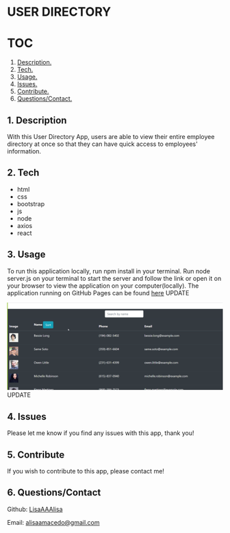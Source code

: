 # USER DIRECTORY

# TOC
1. [ Description. ](#desc)
2. [ Tech. ](#tech)
3. [ Usage. ](#usage)
4. [ Issues. ](#issues)
5. [ Contribute. ](#contribute)
6. [ Questions/Contact. ](#questions)

<a name="desc"></a>
## 1. Description
With this User Directory App, users are able to view their entire employee directory at once so that they can have quick access to employees' information.

<a name="tech"></a>
## 2. Tech
* html
* css
* bootstrap
* js
* node
* axios
* react

<a name="usage"></a>
## 3. Usage
To run this application locally, run npm install in your terminal. Run node server.js on your terminal to start the server and follow the link or open it on your browser to view the application on your computer(locally). The application running on GitHub Pages can be found [here](https://ancient-cliffs-32890.herokuapp.com/) UPDATE

![](./1.png)  UPDATE

<a name="issues"></a>
## 4. Issues
Please let me know if you find any issues with this app, thank you!

<a name="contribute"></a>
## 5. Contribute
If you wish to contribute to this app, please contact me!

<a name="questions"></a>
## 6. Questions/Contact
Github: [LisaAAAlisa](https://github.com/LisaAAAlisa/)

Email: <alisaamacedo@gmail.com>


